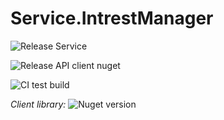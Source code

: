# Service.IntrestManager

![Release Service](https://github.com/MyJetWallet/Service.IntrestManager/workflows/Release%20Service/badge.svg)

![Release API client nuget](https://github.com/MyJetWallet/Service.IntrestManager/workflows/Release%20API%20client%20nuget/badge.svg)

![CI test build](https://github.com/MyJetWallet/Service.IntrestManager/workflows/CI%20test%20build/badge.svg)

*Client library:* ![Nuget version](https://img.shields.io/nuget/v/MyJetWallet.Service.IntrestManager.Client?label=MyJetWallet.Service.IntrestManager.Client&style=social)


